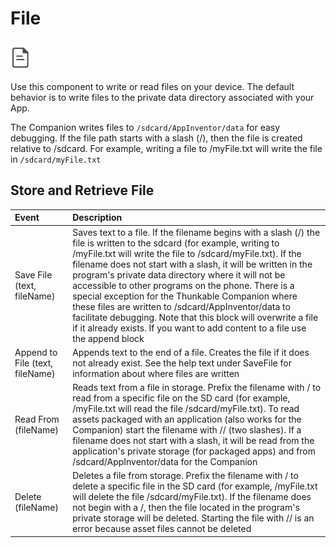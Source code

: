 # File

## ![](../../../../.gitbook/assets/file-icon.png)

Use this component to write or read files on your device. The default behavior is to write files to the private data directory associated with your App.

The Companion writes files to `/sdcard/AppInventor/data` for easy debugging. If the file path starts with a slash \(/\), then the file is created relative to /sdcard. For example, writing a file to /myFile.txt will write the file in `/sdcard/myFile.txt`

## Store and Retrieve File

| Event | Description |
| :--- | :--- |
| Save File \(text, fileName\) | Saves text to a file. If the filename begins with a slash \(/\) the file is written to the sdcard \(for example, writing to /myFile.txt will write the file to /sdcard/myFile.txt\). If the filename does not start with a slash, it will be written in the program's private data directory where it will not be accessible to other programs on the phone. There is a special exception for the Thunkable Companion where these files are written to /sdcard/AppInventor/data to facilitate debugging. Note that this block will overwrite a file if it already exists. If you want to add content to a file use the append block |
| Append to File \(text, fileName\) | Appends text to the end of a file. Creates the file if it does not already exist. See the help text under SaveFile for information about where files are written |
| Read From \(fileName\) | Reads text from a file in storage. Prefix the filename with / to read from a specific file on the SD card \(for example, /myFile.txt will read the file /sdcard/myFile.txt\). To read assets packaged with an application \(also works for the Companion\) start the filename with // \(two slashes\). If a filename does not start with a slash, it will be read from the application's private storage \(for packaged apps\) and from /sdcard/AppInventor/data for the Companion |
| Delete \(fileName\) | Deletes a file from storage. Prefix the filename with / to delete a specific file in the SD card \(for example, /myFile.txt will delete the file /sdcard/myFile.txt\). If the filename does not begin with a /, then the file located in the program's private storage will be deleted. Starting the file with // is an error because asset files cannot be deleted |

